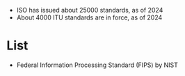 - ISO has issued about 25000 standards, as of 2024
- About 4000 ITU standards are in force, as of 2024

# List
- Federal Information Processing Standard (FIPS) by NIST